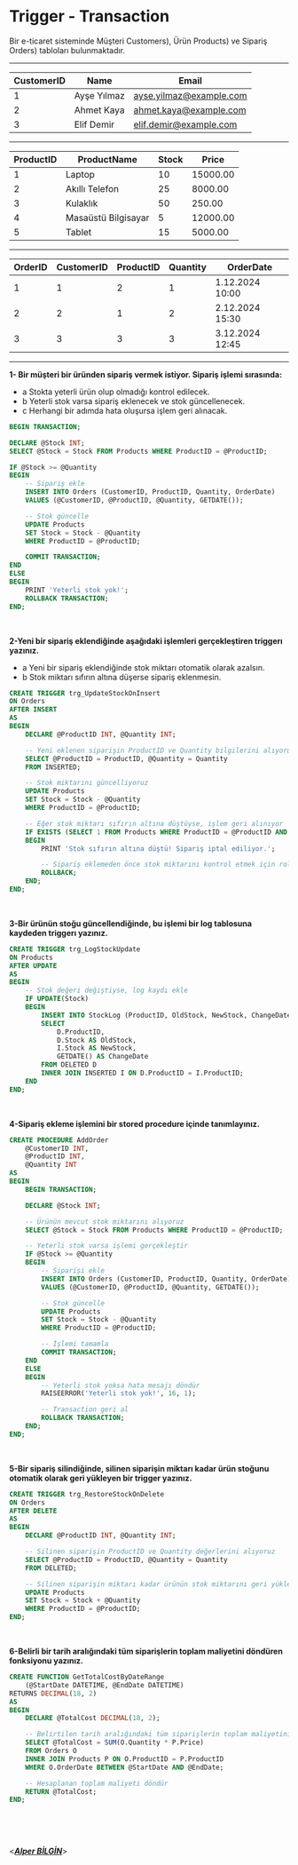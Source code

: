 # **Trigger - Transaction**

Bir e-ticaret sisteminde Müşteri Customers), Ürün Products) ve Sipariş Orders) tabloları bulunmaktadır.

---

| CustomerID | Name        | Email                   |
| ---------- | ----------- | ----------------------- |
| 1          | Ayşe Yılmaz | ayse.yilmaz@example.com |
| 2          | Ahmet Kaya  | ahmet.kaya@example.com  |
| 3          | Elif Demir  | elif.demir@example.com  |

---

| ProductID | ProductName         | Stock | Price    |
| --------- | ------------------- | ----- | -------- |
| 1         | Laptop              | 10    | 15000.00 |
| 2         | Akıllı Telefon      | 25    | 8000.00  |
| 3         | Kulaklık            | 50    | 250.00   |
| 4         | Masaüstü Bilgisayar | 5     | 12000.00 |
| 5         | Tablet              | 15    | 5000.00  |

---

| OrderID | CustomerID | ProductID | Quantity | OrderDate       |
| ------- | ---------- | --------- | -------- | --------------- |
| 1       | 1          | 2         | 1        | 1.12.2024 10:00 |
| 2       | 2          | 1         | 2        | 2.12.2024 15:30 |
| 3       | 3          | 3         | 3        | 3.12.2024 12:45 |

---

**1- Bir müşteri bir üründen sipariş vermek istiyor. Sipariş işlemi sırasında:**

- a Stokta yeterli ürün olup olmadığı kontrol edilecek.
- b Yeterli stok varsa sipariş eklenecek ve stok güncellenecek.
- c Herhangi bir adımda hata oluşursa işlem geri alınacak.

```sql
BEGIN TRANSACTION;

DECLARE @Stock INT;
SELECT @Stock = Stock FROM Products WHERE ProductID = @ProductID;

IF @Stock >= @Quantity
BEGIN
    -- Sipariş ekle
    INSERT INTO Orders (CustomerID, ProductID, Quantity, OrderDate)
    VALUES (@CustomerID, @ProductID, @Quantity, GETDATE());

    -- Stok güncelle
    UPDATE Products
    SET Stock = Stock - @Quantity
    WHERE ProductID = @ProductID;

    COMMIT TRANSACTION;
END
ELSE
BEGIN
    PRINT 'Yeterli stok yok!';
    ROLLBACK TRANSACTION;
END;

```

&nbsp;

**2-Yeni bir sipariş eklendiğinde aşağıdaki işlemleri gerçekleştiren triggerı yazınız.**

- a Yeni bir sipariş eklendiğinde stok miktarı otomatik olarak azalsın.
- b Stok miktarı sıfırın altına düşerse sipariş eklenmesin.

```sql
CREATE TRIGGER trg_UpdateStockOnInsert
ON Orders
AFTER INSERT
AS
BEGIN
    DECLARE @ProductID INT, @Quantity INT;

    -- Yeni eklenen siparişin ProductID ve Quantity bilgilerini alıyoruz
    SELECT @ProductID = ProductID, @Quantity = Quantity
    FROM INSERTED;

    -- Stok miktarını güncelliyoruz
    UPDATE Products
    SET Stock = Stock - @Quantity
    WHERE ProductID = @ProductID;

    -- Eğer stok miktarı sıfırın altına düştüyse, işlem geri alınıyor
    IF EXISTS (SELECT 1 FROM Products WHERE ProductID = @ProductID AND Stock < 0)
    BEGIN
        PRINT 'Stok sıfırın altına düştü! Sipariş iptal ediliyor.';

        -- Sipariş eklemeden önce stok miktarını kontrol etmek için rollback yapılır
        ROLLBACK;
    END;
END;

```

&nbsp;

**3-Bir ürünün stoğu güncellendiğinde, bu işlemi bir log tablosuna kaydeden triggerı yazınız.**

```sql
CREATE TRIGGER trg_LogStockUpdate
ON Products
AFTER UPDATE
AS
BEGIN
    -- Stok değeri değiştiyse, log kaydı ekle
    IF UPDATE(Stock)
    BEGIN
        INSERT INTO StockLog (ProductID, OldStock, NewStock, ChangeDate)
        SELECT
            D.ProductID,
            D.Stock AS OldStock,
            I.Stock AS NewStock,
            GETDATE() AS ChangeDate
        FROM DELETED D
        INNER JOIN INSERTED I ON D.ProductID = I.ProductID;
    END
END;

```

&nbsp;

**4-Sipariş ekleme işlemini bir stored procedure içinde tanımlayınız.**

```sql
CREATE PROCEDURE AddOrder
    @CustomerID INT,
    @ProductID INT,
    @Quantity INT
AS
BEGIN
    BEGIN TRANSACTION;

    DECLARE @Stock INT;

    -- Ürünün mevcut stok miktarını alıyoruz
    SELECT @Stock = Stock FROM Products WHERE ProductID = @ProductID;

    -- Yeterli stok varsa işlemi gerçekleştir
    IF @Stock >= @Quantity
    BEGIN
        -- Siparişi ekle
        INSERT INTO Orders (CustomerID, ProductID, Quantity, OrderDate)
        VALUES (@CustomerID, @ProductID, @Quantity, GETDATE());

        -- Stok güncelle
        UPDATE Products
        SET Stock = Stock - @Quantity
        WHERE ProductID = @ProductID;

        -- İşlemi tamamla
        COMMIT TRANSACTION;
    END
    ELSE
    BEGIN
        -- Yeterli stok yoksa hata mesajı döndür
        RAISEERROR('Yeterli stok yok!', 16, 1);

        -- Transaction geri al
        ROLLBACK TRANSACTION;
    END;
END;

```

&nbsp;

**5-Bir sipariş silindiğinde, silinen siparişin miktarı kadar ürün stoğunu otomatik olarak geri yükleyen bir trigger yazınız.**

```sql
CREATE TRIGGER trg_RestoreStockOnDelete
ON Orders
AFTER DELETE
AS
BEGIN
    DECLARE @ProductID INT, @Quantity INT;

    -- Silinen siparişin ProductID ve Quantity değerlerini alıyoruz
    SELECT @ProductID = ProductID, @Quantity = Quantity
    FROM DELETED;

    -- Silinen siparişin miktarı kadar ürünün stok miktarını geri yükleriz
    UPDATE Products
    SET Stock = Stock + @Quantity
    WHERE ProductID = @ProductID;
END;

```

&nbsp;

**6-Belirli bir tarih aralığındaki tüm siparişlerin toplam maliyetini döndüren fonksiyonu yazınız.**

```sql
CREATE FUNCTION GetTotalCostByDateRange
    (@StartDate DATETIME, @EndDate DATETIME)
RETURNS DECIMAL(18, 2)
AS
BEGIN
    DECLARE @TotalCost DECIMAL(18, 2);

    -- Belirtilen tarih aralığındaki tüm siparişlerin toplam maliyetini hesapla
    SELECT @TotalCost = SUM(O.Quantity * P.Price)
    FROM Orders O
    INNER JOIN Products P ON O.ProductID = P.ProductID
    WHERE O.OrderDate BETWEEN @StartDate AND @EndDate;

    -- Hesaplanan toplam maliyeti döndür
    RETURN @TotalCost;
END;

```

&nbsp;

&nbsp;

<**_[Alper BİLGİN](https://github.com/DREAXS)_**>
